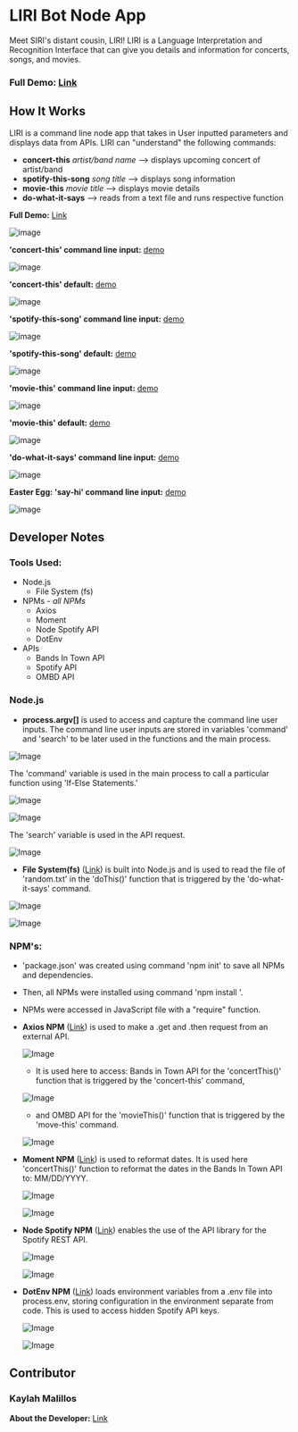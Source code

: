 # LIRI Bot Node App

Meet SIRI's distant cousin, LIRI! LIRI is a Language Interpretation and Recognition Interface that can give you details and information for concerts, songs, and movies.

### **Full Demo:** [Link](https://youtu.be/E15qU5ZDIUk)

## How It Works

LIRI is a command line node app that takes in User inputted parameters and displays data from APIs. LIRI can "understand" the following commands:
* **concert-this** *artist/band name* --> displays upcoming concert of artist/band
* **spotify-this-song** *song title* --> displays song information
* **movie-this** *movie title* --> displays movie details
* **do-what-it-says** --> reads from a text file and runs respective function

**Full Demo:** [Link](https://youtu.be/E15qU5ZDIUk)

![image](https://github.com/kmalillos/liri-node-app/blob/master/assets/images/1-commands.JPG)

**'concert-this' command line input:** [demo](https://github.com/kmalillos/liri-node-app/blob/master/assets/gif/2-concert-this.gif)

![image](https://github.com/kmalillos/liri-node-app/blob/master/assets/images/2-concert-this.JPG)

**'concert-this' default:** [demo](https://github.com/kmalillos/liri-node-app/blob/master/assets/gif/3-concert-this-default.gif)

![image](https://github.com/kmalillos/liri-node-app/blob/master/assets/images/3-concert-this-default.JPG)

**'spotify-this-song' command line input:** [demo](https://github.com/kmalillos/liri-node-app/blob/master/assets/gif/4-spotify-this-song.gif)

![image](https://github.com/kmalillos/liri-node-app/blob/master/assets/images/4-spotify-this-song.JPG)

**'spotify-this-song' default:** [demo](https://github.com/kmalillos/liri-node-app/blob/master/assets/gif/5-spotify-this-song-default.gif)

![image](https://github.com/kmalillos/liri-node-app/blob/master/assets/images/5-spotify-this-song-default.JPG)

**'movie-this' command line input:** [demo](https://github.com/kmalillos/liri-node-app/blob/master/assets/gif/6-movie-this.gif)

![image](https://github.com/kmalillos/liri-node-app/blob/master/assets/images/6-movie-this.JPG)

**'movie-this' default:** [demo](https://github.com/kmalillos/liri-node-app/blob/master/assets/gif/7-movie-this-default.gif)

![image](https://github.com/kmalillos/liri-node-app/blob/master/assets/images/7-movie-this-default.JPG)

**'do-what-it-says' command line input:** [demo](https://github.com/kmalillos/liri-node-app/blob/master/assets/gif/8-do-what-it-says.gif)

![image](https://github.com/kmalillos/liri-node-app/blob/master/assets/images/8-do-what-it-says.JPG)

**Easter Egg: 'say-hi' command line input:** [demo](https://github.com/kmalillos/liri-node-app/blob/master/assets/gif/9-say-hi.gif)

![image](https://github.com/kmalillos/liri-node-app/blob/master/assets/images/9-say-hi.JPG)

## Developer Notes

### Tools Used:
* Node.js
    - File System (fs)
* NPMs - *all NPMs*
    - Axios
    - Moment
    - Node Spotify API
    - DotEnv
* APIs
    - Bands In Town API
    - Spotify API
    - OMBD API

### Node.js

* **process.argv[]** is used to access and capture the command line user inputs. The command line user inputs are stored in variables 'command' and 'search' to be later used in the functions and the main process.

![Image](https://github.com/kmalillos/liri-node-app/blob/master/assets/images_2/node-code-1.JPG)

The 'command' variable is used in the main process to call a particular function using 'If-Else Statements.'

![Image](https://github.com/kmalillos/liri-node-app/blob/master/assets/images_2/node-code-2.JPG)

![Image](https://github.com/kmalillos/liri-node-app/blob/master/assets/images_2/node-code-3.JPG)

The 'search' variable is used in the API request.

![Image](https://github.com/kmalillos/liri-node-app/blob/master/assets/images_2/node-code-4.JPG)

* **File System(fs)** ([Link](https://nodejs.org/api/fs.html)) is built into Node.js and is used to read the file of 'random.txt' in the 'doThis()' function that is triggered by the 'do-what-it-says' command.

![Image](https://github.com/kmalillos/liri-node-app/blob/master/assets/images_2/fs-code-1.JPG)

![Image](https://github.com/kmalillos/liri-node-app/blob/master/assets/images_2/fs-code-2.JPG)

### NPM's:

* 'package.json' was created using command 'npm init' to save all NPMs and dependencies.

* Then, all NPMs were installed using command 'npm install <npm package here>'.

* NPMs were accessed in JavaScript file with a "require" function.

* **Axios NPM**  ([Link](https://www.npmjs.com/package/axios)) is used to make a .get and .then request from an external API. 

    ![Image](https://github.com/kmalillos/liri-node-app/blob/master/assets/images_2/axios-code-1.JPG)

    - It is used here to access: Bands in Town API for the 'concertThis()' function that is triggered by the 'concert-this' command,

    ![Image](https://github.com/kmalillos/liri-node-app/blob/master/assets/images_2/axios-code-2.JPG)

    - and OMBD API for the 'movieThis()' function that is triggered by the 'move-this' command.

    ![Image](https://github.com/kmalillos/liri-node-app/blob/master/assets/images_2/axios-code-3.JPG)

* **Moment NPM**  ([Link](https://www.npmjs.com/package/moment)) is used to reformat dates. It is used here 'concertThis()' function to reformat the dates in the Bands In Town API to: MM/DD/YYYY.

    ![Image](https://github.com/kmalillos/liri-node-app/blob/master/assets/images_2/moment-code-1.JPG)

    ![Image](https://github.com/kmalillos/liri-node-app/blob/master/assets/images_2/moment-code-2.JPG)

* **Node Spotify NPM**  ([Link](https://www.npmjs.com/package/node-spotify-api)) enables the use of the API library for the Spotify REST API.

    ![Image](https://github.com/kmalillos/liri-node-app/blob/master/assets/images_2/spotify-code-1.JPG)

    ![Image](https://github.com/kmalillos/liri-node-app/blob/master/assets/images_2/spotify-code-2.JPG)

* **DotEnv NPM**  ([Link](https://www.npmjs.com/package/dotenv)) loads environment variables from a .env file into process.env, storing configuration in the environment separate from code. This is used to access hidden Spotify API keys.

    ![Image](https://github.com/kmalillos/liri-node-app/blob/master/assets/images_2/dotenv-code-1.JPG)

    ![Image](https://github.com/kmalillos/liri-node-app/blob/master/assets/images_2/dotenv-code-2.JPG)

## Contributor

### Kaylah Malillos

**About the Developer:** [Link](https://kmalillos.github.io/)


